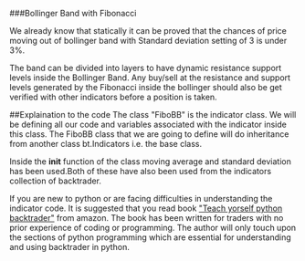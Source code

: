 ###Bollinger Band with Fibonacci

We already know that statically it can be proved that the chances of price moving out of bollinger band with Standard deviation setting of 3 is under 3%.

The band can be divided into layers to have dynamic resistance support levels inside the Bollinger Band. Any buy/sell at the resistance and support levels generated by the Fibonacci inside the bollinger should also be get verified with other indicators before a position is taken.

##Explaination to the code
The class "FiboBB" is the indicator class. We will be defining all our code and variables associated with the indicator inside this class. The FiboBB class that we are going to define will do inheritance from another class bt.Indicators i.e. the base class. 

Inside the __init__ function of the class moving average and standard deviation has been used.Both of these have also been used from the indicators collection of backtrader. 

If you are new to python or are facing difficulties in understanding the indicator code. It is suggested that you read book ["Teach yorself python backtrader"](https://www.amazon.com/dp/B09QHWHBGX) from amazon. The book has been written for traders with no prior experience of coding or programming. The author will only touch upon the sections of python programming which are essential for understanding and using backtrader in python.  